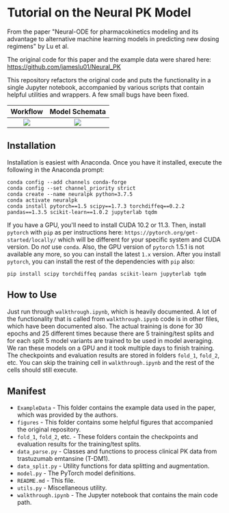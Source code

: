 # Tutorial on the Neural PK Model

From the paper "Neural-ODE for pharmacokinetics modeling and its advantage to alternative machine learning models in predicting new dosing regimens"
by Lu et al. 

The original code for this paper and the example data were shared here: https://github.com/jameslu01/Neural_PK

This repository refactors the original code and puts the functionality in a single Jupyter notebook,
accompanied by various scripts that contain helpful utilities and wrappers. A few small bugs have been fixed.

Workflow             |  Model Schemata
:-------------------------:|:-------------------------:
![](figures/figure1.png)  |  ![](figures/figure2.png)


## Installation

Installation is easiest with Anaconda. Once you have it installed, execute the following in the Anaconda prompt:
```
conda config --add channels conda-forge
conda config --set channel_priority strict
conda create --name neuralpk python=3.7.5
conda activate neuralpk
conda install pytorch==1.5 scipy==1.7.3 torchdiffeq==0.2.2 pandas==1.3.5 scikit-learn==1.0.2 jupyterlab tqdm 
``` 

If you have a GPU, you'll need to install CUDA 10.2 or 11.3. Then, install `pytorch` with `pip` as per instructions here: `https://pytorch.org/get-started/locally/`
which will be different for your specific system and CUDA version. Do *not* use `conda`. 
Also, the GPU version of `pytorch` 1.5.1 is not available any more, so you can install the latest `1.x` version.
After you install `pytorch`, you can install the rest of the dependencies with `pip` also:
```
pip install scipy torchdiffeq pandas scikit-learn jupyterlab tqdm 
```

## How to Use
Just run through `walkthrough.ipynb`, which is heavily documented.
A lot of the functionality that is called from `walkthrough.ipynb` code is in other files, which have been documented also.
The actual training is done for 30 epochs and 25 different times because there are 5 training/test splits
and for each split 5 model variants are trained to be used in model averaging. We ran these models on a GPU
and it took multiple days to finish training. The checkpoints and evaluation results are stored in folders
`fold_1`, `fold_2`, etc. You can skip the training cell in `walkthrough.ipynb` and the rest of the cells 
should still execute.

## Manifest
- `ExampleData` - This folder contains the example data used in the paper, which was provided by the authors.
- `figures` - This folder contains some helpful figures that accompanied the original repository.
- `fold_1`, `fold_2`, etc. - These folders contain the checkpoints and evaluation results for the training/test splits.
- `data_parse.py` - Classes and functions to process clinical PK data from trastuzumab emtansine (T-DM1).
- `data_split.py` - Utility functions for data splitting and augmentation.
- `model.py` - The PyTorch model definitions.
- `README.md` - This file.
- `utils.py` - Miscellaneous utility.
- `walkthrough.ipynb` - The Jupyter notebook that contains the main code path.